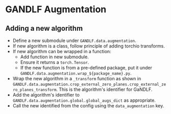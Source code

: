 # GANDLF Augmentation

## Adding a new algorithm

- Define a new submodule under `GANDLF.data.augmentation`.
- If new algorithm is a class, follow principle of adding torchio transforms. 
- If new algorithm can be wrapped in a function:
    - Add function in new submodule.
    - Ensure it returns a `torch.Tensor`.
    - If the new function is from a pre-defined package, put it under `GANDLF.data.augmentation.wrap_${package_name}.py`.
- Wrap the new algorithm in a `_transform` function as shown in `GANDLF.data.augmentation.crop_external_zero_planes.crop_external_zero_planes_transform`. This is the algorithm's identifier for GaNDLF.
- Add the algorithm's identifier to `GANDLF.data.augmentation.global.global_augs_dict` as appropriate.
- Call the new identified from the config using the `data_augmentation` key.